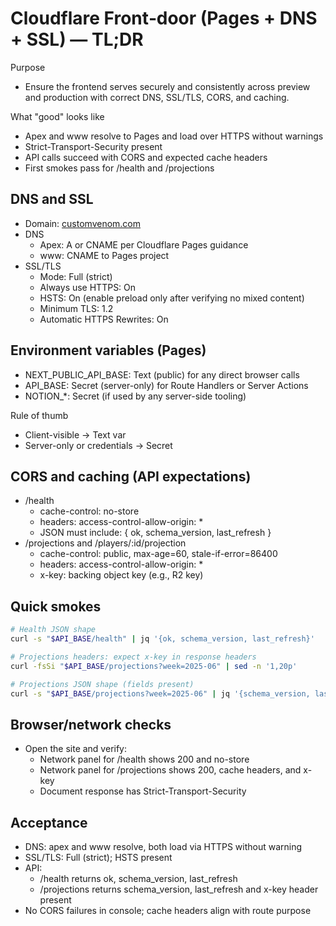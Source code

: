 # Cloudflare Front‑door (Pages + DNS + SSL) — TL;DR

Purpose

- Ensure the frontend serves securely and consistently across preview and production with correct DNS, SSL/TLS, CORS, and caching.

What "good" looks like

- Apex and www resolve to Pages and load over HTTPS without warnings
- Strict-Transport-Security present
- API calls succeed with CORS and expected cache headers
- First smokes pass for /health and /projections

## DNS and SSL

- Domain: [customvenom.com](https://www.customvenom.com)
- DNS
  - Apex: A or CNAME per Cloudflare Pages guidance
  - www: CNAME to Pages project
- SSL/TLS
  - Mode: Full (strict)
  - Always use HTTPS: On
  - HSTS: On (enable preload only after verifying no mixed content)
  - Minimum TLS: 1.2
  - Automatic HTTPS Rewrites: On

## Environment variables (Pages)

- NEXT_PUBLIC_API_BASE: Text (public) for any direct browser calls
- API_BASE: Secret (server-only) for Route Handlers or Server Actions
- NOTION\_\*: Secret (if used by any server-side tooling)

Rule of thumb

- Client-visible → Text var
- Server-only or credentials → Secret

## CORS and caching (API expectations)

- /health
  - cache-control: no-store
  - headers: access-control-allow-origin: \*
  - JSON must include: { ok, schema_version, last_refresh }
- /projections and /players/:id/projection
  - cache-control: public, max-age=60, stale-if-error=86400
  - headers: access-control-allow-origin: \*
  - x-key: backing object key (e.g., R2 key)

## Quick smokes

```bash
# Health JSON shape
curl -s "$API_BASE/health" | jq '{ok, schema_version, last_refresh}'

# Projections headers: expect x-key in response headers
curl -fsSi "$API_BASE/projections?week=2025-06" | sed -n '1,20p'

# Projections JSON shape (fields present)
curl -s "$API_BASE/projections?week=2025-06" | jq '{schema_version, last_refresh}'
```

## Browser/network checks

- Open the site and verify:
  - Network panel for /health shows 200 and no-store
  - Network panel for /projections shows 200, cache headers, and x-key
  - Document response has Strict-Transport-Security

## Acceptance

- DNS: apex and www resolve, both load via HTTPS without warning
- SSL/TLS: Full (strict); HSTS present
- API:
  - /health returns ok, schema_version, last_refresh
  - /projections returns schema_version, last_refresh and x-key header present
- No CORS failures in console; cache headers align with route purpose
